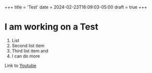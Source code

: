 +++
title = 'Test'
date = 2024-02-23T16:09:03-05:00
draft = true
+++

# I am working on a Test

1. List
2. Second list item
3. Third list item and
4. I can do more

Link to [Youtube](https://www.youtube.com)

